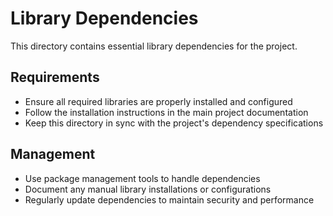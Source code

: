 # Library Dependencies

This directory contains essential library dependencies for the project.

## Requirements

- Ensure all required libraries are properly installed and configured
- Follow the installation instructions in the main project documentation
- Keep this directory in sync with the project's dependency specifications

## Management

- Use package management tools to handle dependencies
- Document any manual library installations or configurations
- Regularly update dependencies to maintain security and performance
